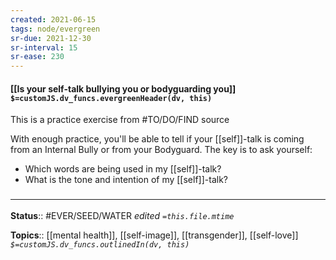 ```yaml
---
created: 2021-06-15
tags: node/evergreen
sr-due: 2021-12-30
sr-interval: 15
sr-ease: 230
---
```


#### [[Is your self-talk bullying you or bodyguarding you]] `$=customJS.dv_funcs.evergreenHeader(dv, this)`
This is a practice exercise from #TO/DO/FIND source

With enough practice, you'll be able to tell if your [[self]]-talk is coming from an Internal Bully or from your Bodyguard. The key is to ask yourself: 
- Which words are being used in my [[self]]-talk? 
- What is the tone and intention of my [[self]]-talk?

### <hr class="footnote"/>

**Status**:: #EVER/SEED/WATER 
*edited `=this.file.mtime`*

**Topics**:: [[mental health]], [[self-image]], [[transgender]], [[self-love]]
*`$=customJS.dv_funcs.outlinedIn(dv, this)`*
